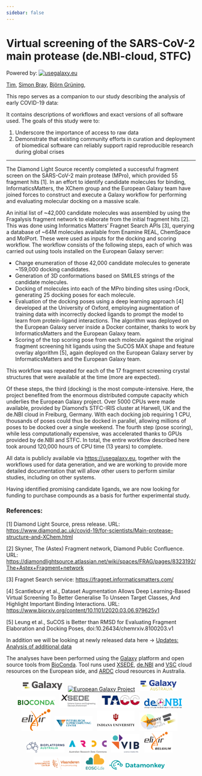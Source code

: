 ```yaml
---
sidebar: false
---
```

# Virtual screening of the SARS-CoV-2 main protease (de.NBI-cloud, STFC)

Powered by: [![usegalaxy.eu](https://img.shields.io/static/v1?label=usegalaxy&message=eu&color=green)](https://usegalaxy.eu)


[Tim](https://github.com/tdudgeon),
[Simon Bray](https://github.com/simonbray),
[Björn Grüning](https://github.com/bgruening),

This repo serves as a companion to our study describing the analysis of early COVID-19 data:

It contains descriptions of workflows and exact versions of all software used. The goals of this study were to:

 1. Underscore the importance of access to raw data
 2. Demonstrate that existing community efforts in curation and deployment of biomedical software can reliably support rapid reproducible research during global crises

------------

The Diamond Light Source recently completed a successful fragment screen on the SARS-CoV-2 main protease (MPro), which provided 55 fragment hits [1]. In an effort to identify candidate molecules for binding, InformaticsMatters, the XChem group and the European Galaxy team have joined forces to construct and execute a Galaxy workflow for performing and evaluating molecular docking on a massive scale.

An initial list of ~42,000 candidate molecules was assembled by using the Fragalysis fragment network to elaborate from the initial fragment hits [2]. This was done using Informatics Matters’ Fragnet Search APIs [3], querying a database of ~64M molecules available from Enamine REAL, ChemSpace and MolPort. These were used as inputs for the docking and scoring workflow. The workflow consists of the following steps, each of which was carried out using tools installed on the European Galaxy server:
* Charge enumeration of those 42,000 candidate molecules to generate ~159,000 docking candidates.
* Generation of 3D conformations based on SMILES strings of the candidate molecules.
* Docking of molecules into each of the MPro binding sites using rDock, generating 25 docking poses for each molecule.
* Evaluation of the docking poses using a deep learning approach [4] developed at the University of Oxford, employing augmentation of training data with incorrectly docked ligands to prompt the model to learn from protein-ligand interactions. The algorithm was deployed on the European Galaxy server inside a Docker container, thanks to work by InformaticsMatters and the European Galaxy team.
* Scoring of the top scoring pose from each molecule against the original fragment screening hit ligands using the SuCOS MAX shape and feature overlay algorithm [5], again deployed on the European Galaxy server by InformaticsMatters and the European Galaxy team.

This workflow was repeated for each of the 17 fragment screening crystal structures that were available at the time (more are expected).
 
Of these steps, the third (docking) is the most compute-intensive. Here, the project benefited from the enormous distributed compute capacity which underlies the European Galaxy project. Over 5000 CPUs were made available, provided by Diamond’s STFC-IRIS cluster at Harwell, UK and the de.NBI cloud in Freiburg, Germany. With each docking job requiring 1 CPU, thousands of poses could thus be docked in parallel, allowing millions of poses to be docked over a single weekend. The fourth step (pose scoring), while less computationally expensive, was accelerated thanks to GPUs provided by de.NBI and STFC. In total, the entire workflow described here took around 120,000 hours of CPU time (13 years) to complete.

All data is publicly available via https://usegalaxy.eu, together with the workflows used for data generation, and we are working to provide more detailed documentation that will allow other users to perform similar studies, including on other systems.

Having identified promising candidate ligands, we are now looking for funding to purchase compounds as a basis for further experimental study.


### References:

[1] Diamond Light Source, press release. URL: https://www.diamond.ac.uk/covid-19/for-scientists/Main-protease-structure-and-XChem.html

[2] Skyner, The (Astex) Fragment network, Diamond Public Confluence. URL: https://diamondlightsource.atlassian.net/wiki/spaces/FRAG/pages/8323192/The+Astex+Fragment+network

[3] Fragnet Search service: https://fragnet.informaticsmatters.com/

[4] Scantlebury et al., Dataset Augmentation Allows Deep Learning-Based Virtual Screening To Better Generalise To Unseen Target Classes, And Highlight Important Binding Interactions. URL: https://www.biorxiv.org/content/10.1101/2020.03.06.979625v1 

[5] Leung et al., SuCOS is Better than RMSD for Evaluating Fragment Elaboration and Docking Poses, doi:10.26434/chemrxiv.8100203.v1







In addition we will be looking at newly released data here &#8594; [Updates: Analysis of additional data](updates)

 The analyses have been performed using the [Galaxy](http://galaxyproject.org) platform and open source tools from [BioConda](https://bioconda.github.io/). Tool runs used [XSEDE](https://www.xsede.org/),  [de.NBI](https://www.denbi.de/) and [VSC](https://www.vscentrum.be) cloud resources on the European side, and [ARDC](https://ardc.edu.au) cloud resources in Australia.






 <p align="center">
  <a href="https://galaxyproject.org">   <img src="./img/galaxy_logo.png" width= "22%" alt="Galaxy Project" /></a> &nbsp;
  <a href="https://galaxyproject.eu">    <img src="https://raw.githubusercontent.com/usegalaxy-eu/branding/master/galaxy-eu/galaxy-eu.256.png" width= "20%" alt="European Galaxy Project" /></a> &nbsp;
  <a href="https://https://usegalaxy-au.github.io/">    <img src="./img/galaxy_australia.png" width="20%" alt="Australian Galaxy Project" /></a> &nbsp;
  <a href="https://bioconda.org">        <img src="./img/bioconda_logo.png" width="20%" alt="bioconda" /></a> &nbsp;
  <a href="https://xsede.org">           <img src="./img/xsede_logo.png" width="20%" alt="XSEDE" /></a> &nbsp;
  <a href="https://www.tacc.utexas.edu"> <img src="./img/tacc_logo.png" width="20%" alt="TACC" /></a> &nbsp;
  <a href="https://www.denbi.de">        <img src="./img/denbi-logo-color.svg" width="20%" alt="de.NBI" /></a> &nbsp;
  <a href="https://elixir-europe.org">   <img src="./img/elixir_logo.png" width="15%" alt="ELIXIR" /></a> &nbsp;
  <a href="https://www.psc.edu">         <img src="./img/psc_logo.jpg" width="20%" alt="PSC" /></a> &nbsp;
  <a href="https://www.iu.edu">          <img src="./img/iu_logo.jpg" width="20%" alt="Indiana University" /></a> &nbsp;
  <a href="https://training.galaxyproject.org"> <img src="./img/gtn_logo.png" width="20%" alt="Galaxy Training Network" /></a> &nbsp;
  <a href="https://bioplatforms.com">    <img src="./img/bpa_logo.png" width="20%" alt="Bio Platforms Australia" /></a> &nbsp;
  <a href="https://ardc.ed.au">          <img src="./img/ardc_logo.png" width="20%" alt="Australian Research Data Commons" /></a> &nbsp;
  <a href="http://www.vib.be/">          <img src="./img/vib_tagline_pos_rgb.png" width="15%" alt="VIB" /></a> &nbsp;
  <a href="https://www.elixir-belgium.org">          <img src="./img/ELIXIR_BELGIUM_white_background.png" width="15%" alt="ELIXIR Belgium" /></a> &nbsp;
  <a href="https://www.vscentrum.be">          <img src="./img/VSC-logo.png" width="25%" alt="Vlaams Supercomputer Center" /></a> &nbsp;
  <a href="https://www.eosc-life.eu">          <img src="./img/eosclife.png" width="10%" alt="EOSC-Life" /></a> &nbsp;
  <a href="https://datamonkey.org">          <img src="./img/datamonkey.svg" alt="Datamonkey" width = "150px" /></a> &nbsp;
  </p>
